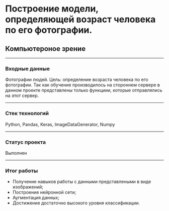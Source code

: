 # Построение модели, определяющей возраст человека по его фотографии.
## Компьютероное зрение
____
### Входные данные
Фотографии людей. Цель: определение возраста человека по его фотографии. Так как обучение производилось на стороннем сервере в данном проекте представлены только функциии, которые отправлялись на этот сервер.

____

### Стек технологий
Python, Pandas, Keras, ImageDataGenerator, Numpy
____

### Статус проекта
Выполнен
____

### Итог работы
- Получение навыков работы с данными представлеными в виде изображений;
- Построение нейронной сети;
- Аугментация данных;
- Достижение достаточно высокого уровня классификации.
